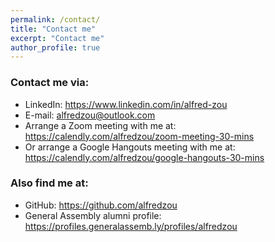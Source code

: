 ```yaml
---
permalink: /contact/
title: "Contact me"
excerpt: "Contact me"
author_profile: true
---
```


### Contact me via:

* LinkedIn: https://www.linkedin.com/in/alfred-zou
* E-mail: alfredzou@outlook.com
* Arrange a Zoom meeting with me at: https://calendly.com/alfredzou/zoom-meeting-30-mins
* Or arrange a Google Hangouts meeting with me at: https://calendly.com/alfredzou/google-hangouts-30-mins

### Also find me at:

* GitHub: https://github.com/alfredzou
* General Assembly alumni profile: https://profiles.generalassemb.ly/profiles/alfredzou
